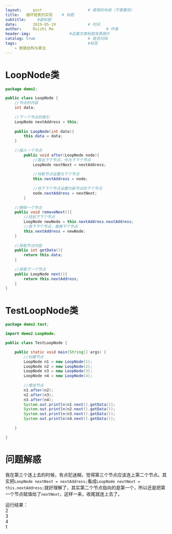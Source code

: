 ```yaml
---
layout:     post   				    # 使用的布局（不需要改）
title:   循环链表的实现    # 标题 
subtitle:     #副标题
date:       2019-05-19 				# 时间
author:     Ruizhi Ma 						# 作者
header-img:              	#这篇文章标题背景图片
catalog: true 						# 是否归档
tags:								#标签
    - 数据结构与算法
---
```


# LoopNode类

```java
package demo2;

public class LoopNode {
	//节点的内容
	int data;
	
	//下一个节点的索引 
	LoopNode nextAddress = this;
	
	public LoopNode(int data){
		this.data = data;
	}
	
	//插入一个节点
		public void after(LoopNode node){
			//取出下个节点，作为下下个节点
			LoopNode nextNext = nextAddress;
			
			//将新节点设置为下个节点
			this.nextAddress = node;
			
			//将下下个节点设置为新节点的下个节点
			node.nextAddress = nextNext;
		}
	
	//删除一个节点
	public void removeNext(){
		//找到下下个节点
		LoopNode newNode = this.nextAddress.nextAddress;
		//用下下个节点，替换下个节点
		this.nextAddress = newNode;
	}
	
	//获取节点内容
	public int getData(){
		return this.data;
	}
	
	//获取下一个节点
	public LoopNode next(){
		return this.nextAddress;
	}
}


```

# TestLoopNode类

```java
package demo2.test;

import demo2.LoopNode;

public class TestLoopNode {

	public static void main(String[] args) {
		//创建节点
		LoopNode n1 = new LoopNode(1);
		LoopNode n2 = new LoopNode(2);
		LoopNode n3 = new LoopNode(3);
		LoopNode n4 = new LoopNode(4);
		
		//增加节点
		n1.after(n2);
		n2.after(n3);
		n3.after(n4);
		System.out.println(n1.next().getData());
		System.out.println(n2.next().getData());
		System.out.println(n3.next().getData());
		System.out.println(n4.next().getData());
		
	}

}


```
# 问题解惑
我在第三个连上去的时候，有点犯迷糊，觉得第三个节点应该连上第二个节点。其实把```LoopNode nextNext = nextAddress;```看成```LoopNode nextNext = this.nextAddress;```就好理解了，其实第二个节点指向的是第一个，所以还是把第一个节点赋值给了```nextNext```，这样一来，收尾就连上去了。

运行结果：  
2  
3  
4  
1  

